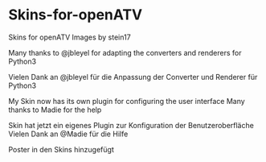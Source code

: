 # Skins-for-openATV
Skins for openATV Images by stein17

Many thanks to @jbleyel for adapting the converters and renderers for Python3 

Vielen Dank an @jbleyel für die Anpassung der Converter und Renderer für Python3


My Skin now has its own plugin for configuring the user interface
Many thanks to Madie for the help

Skin hat jetzt ein eigenes Plugin zur Konfiguration der Benutzeroberfläche
Vielen Dank an @Madie für die Hilfe

Poster in den Skins hinzugefügt
